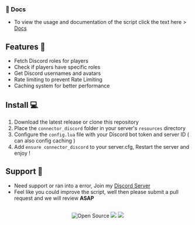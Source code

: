 ### 📝 Docs

- To view the usage and documentation of the script click the text here > [Docs](https://connector-scripts.gitbook.io/connector-scripts/free-assets/discord-api)

##

## Features 🌟

- Fetch Discord roles for players
- Check if players have specific roles
- Get Discord usernames and avatars
- Rate limiting to prevent Rate Limiting
- Caching system for better performance

##

## Install 💻

1. Download the latest release or clone this repository
2. Place the `connector_discord` folder in your server's `resources` directory
4. Configure the `config.lua` file with your Discord bot token and server ID ( can also config caching )
3. Add `ensure connector_discord` to your server.cfg, Restart the server and enjoy !

##

## Support 🔗

- Need support or ran into a error, Join my [Discord Server](https://discord.gg/settings)
- Feel like you could improve the script, well then please submit a pull request and we will review **ASAP**

##

<p align="center"> <img src="https://badges.frapsoft.com/os/v3/open-source.svg?v=103" alt="Open Source"> <img src="https://img.shields.io/badge/Lua-2C2D72?style=flat&logo=lua&logoColor=white"> <img src="https://img.shields.io/badge/FiveM-compatible-green"> </p>
